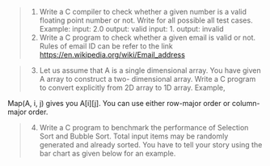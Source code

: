 >1. Write a C compiler to check whether a given number is a valid floating point number or not. Write
for all possible all test cases. Example:
input: 2.0
output: valid
input: 1.
output: invalid
>2. Write a C program to check whether a given email is valid or not. Rules of email ID can be refer to
the link https://en.wikipedia.org/wiki/Email_address

>3. Let us assume that A is a single dimensional array. You have given A array to construct a two-
dimensional array. Write a C program to convert explicitly from 2D array to 1D array. Example,

Map(A, i, j) gives you A[i][j]. You can use either row-major order or column-major order.
>4. Write a C program to benchmark the performance of Selection Sort and Bubble Sort. Total input
items may be randomly generated and already sorted. You have to tell your story using the bar chart
as given below for an example.
